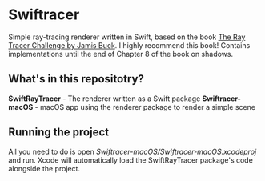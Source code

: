 # Swiftracer
Simple ray-tracing renderer written in Swift, based on the book [The Ray Tracer Challenge by Jamis Buck](http://www.raytracerchallenge.com/). I highly recommend this book!
Contains implementations until the end of Chapter 8 of the book on shadows.

## What's in this repositotry?

**SwiftRayTracer** - The renderer written as a Swift package
**Swiftracer-macOS** - macOS app using the renderer package to render a simple scene


## Running the project

All you need to do is open *Swiftracer-macOS/Swiftracer-macOS.xcodeproj* and run. Xcode will automatically load the SwiftRayTracer package's code alongside the project.
